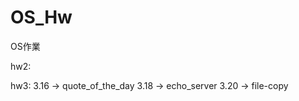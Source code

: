 # OS_Hw
OS作業

hw2:

hw3:
    3.16 -> quote_of_the_day
    3.18 -> echo_server
    3.20 -> file-copy
